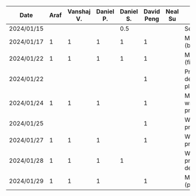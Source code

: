 | Date       |  Araf     | Vanshaj V. | Daniel P. | Daniel S. | David Peng |  Neal Su   | Task       |
| ---------- | --------- | --------- | --------- | --------- |------------|------------| ---------- | 
| 2024/01/15 |           |           |           | 0.5       |            |            | Setup repo |
| 2024/01/17 | 1         | 1         | 1         | 1         |  1         |            | Meeting (brainstorming) |
| 2024/01/22 | 1         | 1         | 1         | 1         |  1         |            | Meeting (finalize ideas) |
| 2024/01/22 |           |           |           |           |  1         |            | Preliminary design and planning |
| 2024/01/24 | 1         | 1         | 1         |           |  1         |            | Meeting (start writing proposal) |
| 2024/01/25 |           |           |           |           |  1         |            | Work on proposal |
| 2024/01/27 | 1         | 1         | 1         |           |  1         |            | Work on proposal |
| 2024/01/28 | 1         | 1         | 1         | 1         |            |            | Work on proposal details |
| 2024/01/29 | 1         | 1         | 1         |           |  1         |            | Meeting (proposal) |
